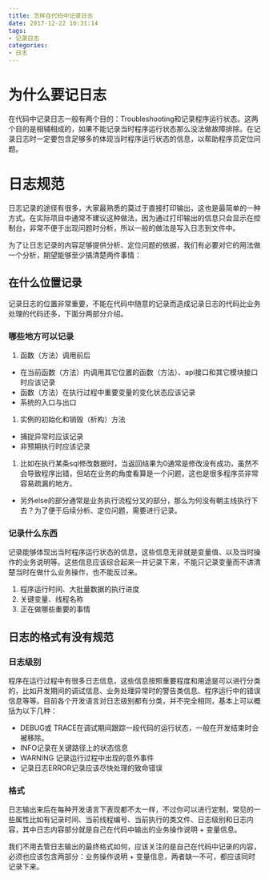 ```yaml
---
title: 怎样在代码中记录日志
date: 2017-12-22 10:31:14
tags:
- 记录日志
categories:
- 日志
---
```


# 为什么要记日志

在代码中记录日志一般有两个目的：Troubleshooting和记录程序运行状态。这两个目的是相辅相成的，如果不能记录当时程序运行状态那么没法做故障排除。在记录日志时一定要包含足够多的体现当时程序运行状态的信息，以帮助程序员定位问题。

# 日志规范

日志记录的途径有很多，大家最熟悉的莫过于直接打印输出，这也是最简单的一种方式。在实际项目中通常不建议这种做法，因为通过打印输出的信息只会显示在控制台，非常不便于出现问题时分析，所以一般的做法是写入日志到文件中。
<!-- more -->
为了让日志记录的内容足够提供分析、定位问题的依据，我们有必要对它的用法做一个分析，期望能够至少搞清楚两件事情：

## 在什么位置记录

记录日志的位置非常重要，不能在代码中随意的记录而造成记录日志的代码比业务处理的代码还多，下面分两部分介绍。

### 哪些地方可以记录

1. 函数（方法）调用前后
  * 在当前函数（方法）内调用其它位置的函数（方法）、api接口和其它模块接口时应该记录
  * 函数（方法）在执行过程中重要变量的变化状态应该记录
  * 系统的入口与出口
1. 实例的初始化和销毁（析构）方法
  * 捕捉异常时应该记录
  * 非预期执行时应该记录
1. 比如在执行某条sql修改数据时，当返回结果为0通常是修改没有成功，虽然不会导致程序出错，但站在业务的角度看算是一个问题，这也是很多程序员非常容易疏漏的地方。
  * 另外else的部分通常是业务执行流程分叉的部分，那么为何没有朝主线执行下去？为了便于后续分析、定位问题，需要进行记录。

### 记录什么东西

记录能够体现出当时程序运行状态的信息，这些信息无非就是变量值、以及当时操作的业务说明等。这些信息应该综合起来一并记录下来，不能只记录变量而不讲清楚当时在做什么业务操作，也不能反过来。

1. 程序运行时间、大批量数据的执行进度
1. 关键变量、线程名称
1. 正在做哪些重要的事情

## 日志的格式有没有规范

### 日志级别

程序在运行过程中有很多日志信息，这些信息按照重要程度和用途是可以进行分类的，比如开发期间的调试信息、业务处理异常时的警告类信息、程序运行中的错误信息等等。目前各个开发语言对日志级别都有分类，并不完全相同，基本上可以概括为以下几种：

* DEBUG或 TRACE在调试期间跟踪一段代码的运行状态，一般在开发结束时会被移除。
* INFO记录在关键路径上的状态信息
* WARNING 记录运行过程中出现的意外事件
* 记录日志ERROR记录应该尽快处理的致命错误

### 格式

日志输出来后在每种开发语言下表现都不太一样，不过你可以进行定制，常见的一些属性比如有记录时间、当前线程编号、当前执行的类文件、日志级别和日志内容，其中日志内容部分就是自己在代码中输出的业务操作说明 + 变量信息。

我们不用去管日志输出的最终格式如何，应该关注的是自己在代码中记录的内容，必须也应该包含两部分：业务操作说明 + 变量信息，两者缺一不可，都应该同时记录下来。